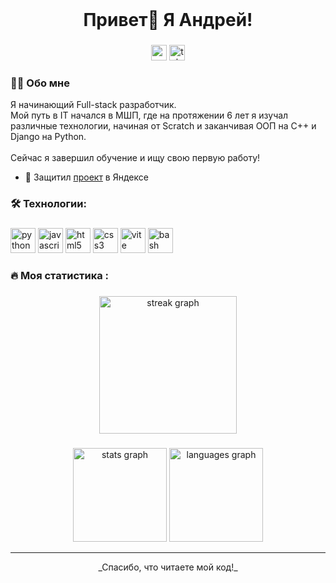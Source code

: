<br clear="both">

<h1 align="center">Привет👋 Я Андрей!</h1>

###

<div align="center">
<a href="https://akarmain.ru" target="_blank">
    <img src="https://img.shields.io/static/v1?message=akarmain&label=&color=8482fb&logoColor=white&labelColor=&style=for-the-badge" height="25" alt="my site"  /></a>
<a href="https://t.me/akarmain" target="_blank">
    <img src="https://img.shields.io/static/v1?message=Telegram&logo=telegram&label=&color=2CA5E0&logoColor=white&labelColor=&style=for-the-badge" height="25" alt="telegram logo"  />
  </a>
</div>

###

<h3 align="left">👩‍💻 Обо мне</h3>
<p align="left">Я начинающий Full-stack разработчик.<br> Мой путь в IT начался в МШП, где на протяжении 6 лет я изучал различные технологии, начиная от Scratch и заканчивая ООП на C++ и Django на Python. <br><br>Сейчас я завершил обучение и ищу свою первую работу!

- 💪 Защитил [проект](https://akarmain.ru/projects_info/QR%20bot) в Яндексе

###

<h3 align="left">🛠 Технологии:</h3>

###

<div align="left">
  <img src="https://skillicons.dev/icons?i=py" height="40" alt="python logo"  />
  <img src="https://cdn.jsdelivr.net/gh/devicons/devicon/icons/javascript/javascript-original.svg" height="40" alt="javascript logo"  />
  <img src="https://cdn.jsdelivr.net/gh/devicons/devicon/icons/html5/html5-original.svg" height="40" alt="html5 logo"  />
  <img src="https://cdn.jsdelivr.net/gh/devicons/devicon/icons/css3/css3-original.svg" height="40" alt="css3 logo"  />
  <img src="https://skillicons.dev/icons?i=vite" height="40" alt="vite logo"  />
  <img src="https://cdn.simpleicons.org/gnubash/4EAA25" height="40" alt="bash logo"  />
</div>

###

<h3 align="left">🔥 Моя статистика :</h3>

###

<div align="center">
  <img src="https://streak-stats.demolab.com?user=akarmain&locale=en&mode=daily&theme=dark&hide_border=false&border_radius=5&order=3" height="220" alt="streak graph"  />
</div>

###

<div align="center">
  <img src="https://github-readme-stats.vercel.app/api?username=akarmain&hide_title=false&hide_rank=false&show_icons=true&include_all_commits=true&count_private=true&disable_animations=false&theme=dracula&locale=en&hide_border=false&order=1" height="150" alt="stats graph"  />
  <img src="https://github-readme-stats.vercel.app/api/top-langs?username=akarmain&locale=en&hide_title=false&layout=compact&card_width=320&langs_count=5&theme=dracula&hide_border=false&order=2" height="150" alt="languages graph"  />
</div>

---

<div align="center">
    _Спасибо, что читаете мой код!_
</div>
